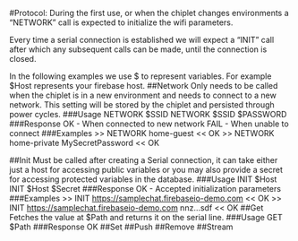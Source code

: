 #Protocol:
During the first use, or when the chiplet changes environments a “NETWORK” call is expected to initialize the wifi parameters.

Every time a serial connection is established we will expect a “INIT” call after which any subsequent calls can be made, until the connection is closed. 

In the following examples we use $ to represent variables. For example $Host represents your firebase host.
##Network
Only needs to be called when the chiplet is in a new environment and needs to connect to a new network. This setting will be stored by the chiplet and persisted through power cycles.
###Usage
	NETWORK $SSID
	NETWORK $SSID $PASSWORD
###Response
	OK - When connected to new network
	FAIL - When unable to connect
###Examples
	>> NETWORK home-guest
	<< OK
	>> NETWORK home-private MySecretPassword
	<< OK

##Init
Must be called after creating a Serial connection, it can take either just a host for accessing public variables or you may also provide a secret for accessing protected variables in the database.
###Usage
	INIT $Host
	INIT $Host $Secret
###Response
	OK - Accepted initialization parameters
###Examples
	>> INIT https://samplechat.firebaseio-demo.com
	<< OK
	>> INIT https://samplechat.firebaseio-demo.com nnz...sdf
	<< OK
##Get
Fetches the value at $Path and returns it on the serial line.
###Usage
	GET $Path
###Response
	OK 
##Set
##Push
##Remove
##Stream
